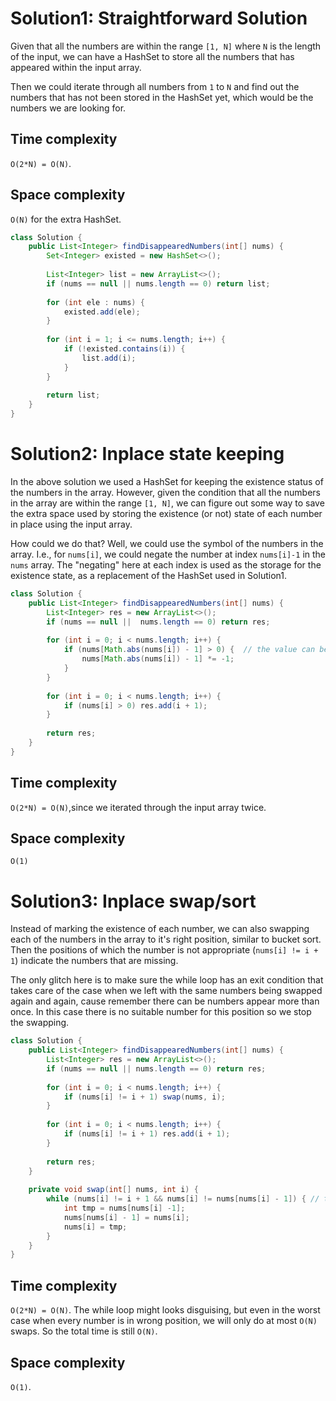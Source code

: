# Solution1: Straightforward Solution

Given that all the numbers are within the range `[1, N]` where `N` is the length of the input, we can have a HashSet to store all the numbers that has appeared within the input array. 

Then we could iterate through all numbers from `1` to `N` and find out the numbers that has not been stored in the HashSet yet, which would be the numbers we are looking for. 

## Time complexity

`O(2*N) = O(N)`. 

## Space complexity

`O(N)` for the extra HashSet. 

```Java
class Solution {
    public List<Integer> findDisappearedNumbers(int[] nums) {
        Set<Integer> existed = new HashSet<>();
        
        List<Integer> list = new ArrayList<>();
        if (nums == null || nums.length == 0) return list;
        
        for (int ele : nums) {
            existed.add(ele);
        }
        
        for (int i = 1; i <= nums.length; i++) {
            if (!existed.contains(i)) {
                list.add(i);
            }
        }
        
        return list;
    }
}
```

# Solution2: Inplace state keeping

In the above solution we used a HashSet for keeping the existence status of the numbers in the array. However, given the condition that all the numbers in the array are within the range `[1, N]`, we can figure out some way to save the extra space used by storing the existence (or not) state of each number in place using the input array. 

How could we do that? Well, we could use the symbol of the numbers in the array. I.e., for `nums[i]`, we could negate the number at index `nums[i]-1` in the `nums` array. The "negating" here at each index is used as the storage for the existence state, as a replacement of the HashSet used in Solution1. 

```Java
class Solution {
    public List<Integer> findDisappearedNumbers(int[] nums) {
        List<Integer> res = new ArrayList<>();
        if (nums == null ||  nums.length == 0) return res;
        
        for (int i = 0; i < nums.length; i++) {
            if (nums[Math.abs(nums[i]) - 1] > 0) {  // the value can be negative after negating, hence we need to use abs() function. 
                nums[Math.abs(nums[i]) - 1] *= -1;
            }
        }
        
        for (int i = 0; i < nums.length; i++) {
            if (nums[i] > 0) res.add(i + 1);
        }
        
        return res;
    }
}
```

## Time complexity

`O(2*N) = O(N)`,since we iterated through the input array twice. 

## Space complexity

`O(1)`

# Solution3: Inplace swap/sort

Instead of marking the existence of each number, we can also swapping each of the numbers in the array to it's right position, similar to bucket sort. Then the positions of which the number is not appropriate (`nums[i] != i + 1`) indicate the numbers that are missing.

The only glitch here is to make sure the while loop has an exit condition that takes care of the case when we left with the same numbers being swapped again and again, cause remember there can be numbers appear more than once. In this case there is no suitable number for this position so we stop the swapping. 

```java
class Solution {
    public List<Integer> findDisappearedNumbers(int[] nums) {
        List<Integer> res = new ArrayList<>();
        if (nums == null || nums.length == 0) return res;
        
        for (int i = 0; i < nums.length; i++) {
            if (nums[i] != i + 1) swap(nums, i);
        }
        
        for (int i = 0; i < nums.length; i++) {
            if (nums[i] != i + 1) res.add(i + 1);
        }
        
        return res;
    }
    
    private void swap(int[] nums, int i) {
        while (nums[i] != i + 1 && nums[i] != nums[nums[i] - 1]) { // there can be numbers appear twice so we need to check if we are swapping the same numbers to avoid infinite loop.
            int tmp = nums[nums[i] -1];
            nums[nums[i] - 1] = nums[i];
            nums[i] = tmp;
        }
    }
}
```

## Time complexity

`O(2*N) = O(N)`. The while loop might looks disguising, but even in the worst case when every number is in wrong position, we will only do at most `O(N)` swaps. So the total time is still `O(N)`. 

## Space complexity

`O(1)`.
